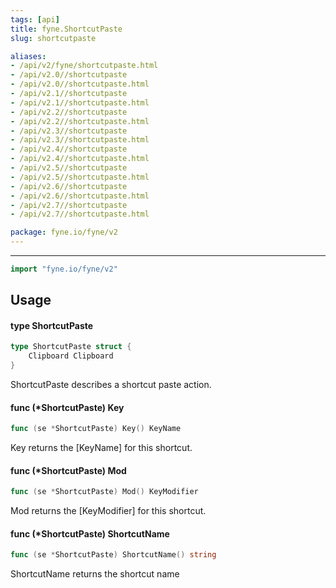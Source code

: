 ```yaml
---
tags: [api]
title: fyne.ShortcutPaste
slug: shortcutpaste

aliases:
- /api/v2/fyne/shortcutpaste.html
- /api/v2.0//shortcutpaste
- /api/v2.0//shortcutpaste.html
- /api/v2.1//shortcutpaste
- /api/v2.1//shortcutpaste.html
- /api/v2.2//shortcutpaste
- /api/v2.2//shortcutpaste.html
- /api/v2.3//shortcutpaste
- /api/v2.3//shortcutpaste.html
- /api/v2.4//shortcutpaste
- /api/v2.4//shortcutpaste.html
- /api/v2.5//shortcutpaste
- /api/v2.5//shortcutpaste.html
- /api/v2.6//shortcutpaste
- /api/v2.6//shortcutpaste.html
- /api/v2.7//shortcutpaste
- /api/v2.7//shortcutpaste.html

package: fyne.io/fyne/v2
---
```



---
```go
import "fyne.io/fyne/v2"
```

## Usage

#### type ShortcutPaste

```go
type ShortcutPaste struct {
	Clipboard Clipboard
}
```

ShortcutPaste describes a shortcut paste action.

#### func (*ShortcutPaste) Key

```go
func (se *ShortcutPaste) Key() KeyName
```
Key returns the [KeyName] for this shortcut.

#### func (*ShortcutPaste) Mod

```go
func (se *ShortcutPaste) Mod() KeyModifier
```
Mod returns the [KeyModifier] for this shortcut.

#### func (*ShortcutPaste) ShortcutName

```go
func (se *ShortcutPaste) ShortcutName() string
```
ShortcutName returns the shortcut name

